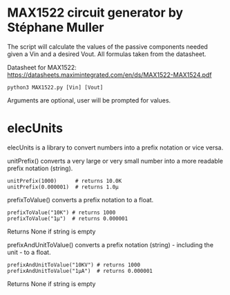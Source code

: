 # MAX1522 circuit generator by Stéphane Muller
The script will calculate the values of the passive components needed given a Vin and a desired Vout.
All formulas taken from the datasheet.

Datasheet for MAX1522: https://datasheets.maximintegrated.com/en/ds/MAX1522-MAX1524.pdf

```
python3 MAX1522.py [Vin] [Vout]
```
Arguments are optional, user will be prompted for values.

# elecUnits
elecUnits is a library to convert numbers into a prefix notation or vice versa.

unitPrefix() converts a very large or very small number into a more readable prefix notation (string).
```
unitPrefix(1000)      # returns 10.0K
unitPrefix(0.000001)  # returns 1.0µ
```

prefixToValue() converts a prefix notation to a float.
```
prefixToValue("10K") # returns 1000
prefixToValue("1µ")  # returns 0.000001
```
Returns None if string is empty

prefixAndUnitToValue() converts a prefix notation (string) - including the unit - to a float.
```
prefixAndUnitToValue("10KV") # returns 1000
prefixAndUnitToValue("1µA")  # returns 0.000001
```
Returns None if string is empty
